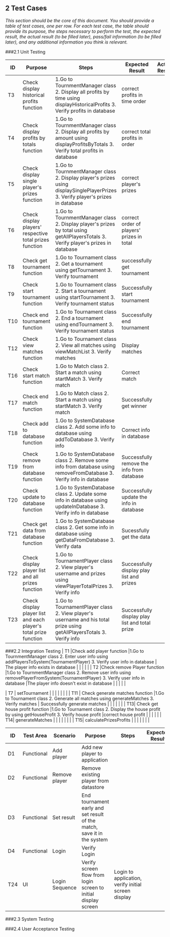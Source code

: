 ## 2 Test Cases

*This section should be the core of this document. You should provide a table of test cases, one per row. For each test case, the table should provide its purpose, the steps necessary to perform the test, the expected result, the actual result (to be filled later), pass/fail information (to be filled later), and any additional information you think is relevant.*

###2.1 Unit Testing

| ID  |  Purpose | Steps |Expected Result| Actual Result|Pass/Fail |Additional Information|
|---|---|---|---|---|---|---|
| T3  | Check display historical profits function | 1.Go to TournmentManager class 2. Display all profits by time using displayHistoricalProfits 3. Verify profits in database | correct profits in time order | | | |
| T4  | Check display profits by totals function  | 1.Go to TournmentManager class 2. Display all profits by amount using displayProfitsByTotals 3. Verify total profits in database | correct total profits in order  | | | |
| T5 | Check display single player's prizes function | 1.Go to TournmentManager class 2. Display player's prizes using displaySinglePlayerPrizes 3. Verify player's prizes in database | correct player's prizes  | | | |
| T6  | Check display players' respective total prizes function   | 1.Go to TournmentManager class 2. Display player's prizes by total using getAllPlayersTotals 3. Verify player's prizes in database  | correct order of players' prizes in total  | | | |
| T8  | Check get tournament function  | 1.Go to Tournament class 2. Get a tournament using getTournament 3. Verify tournament | successfully get tournament | | | |
| T9  | Check start tournament function | 1.Go to Tournament class 2. Start a tournament using startTournament 3. Verify tournament status | Successfully start tournament | | | |
| T10  | Check end tournament function | 1.Go to Tournament class 2. End a tournament using endTournament 3. Verify tournament status  |  Successfully end tournament    | | | |
| T12| Check view matches function  | 1.Go to Tournament class 2. View all matches using viewMatchList  3. Verify matches  |  Display matches| | | |
| T16| Check start match function  | 1.Go to Match class 2. Start a match using startMatch   3. Verify match  | Correct match  | | | |
| T17| Check end match function | 1.Go to Match class 2. Start a match using startMatch   3. Verify match  | Successfully get winner  | |  | |
| T18| Check add to database function | 1.Go to SystemDatabase class 2. Add some info to database using addToDatabase   3. Verify info  | Correct info in database   | | | |
| T19| Check remove from database function  | 1.Go to SystemDatabase class 2. Remove some info from database using removeFromDatabase 3. Verify info in database | Successfully remove the info from database | | | |
| T20| Check update to database function | 1.Go to SystemDatabase class 2. Update some info in database using updateInDatabase 3. Verify info in database | Successfully update the info in database  | | | |
| T21| Check get data from database function  | 1.Go to SystemDatabase class 2. Get some info in database using getDataFromDatabase 3. Verify data  | Sucessfully get the data | | | |
| T22| Check display player list and all prizes function   | 1.Go to TournamentPlayer class 2. View player's username and prizes using viewPlayerTotalPrizes 3. Verify info  | Successfully display play list and prizes | | | |
| T23| Check display player list and each player's total prize function   | 1.Go to TournamentPlayer class 2. View player's username and his total prize using getAllPlayersTotals 3. Verify info | Successfully display play list and total prize  | | | |



###2.2 Integration Testing
| T1 |Check add player function |1.Go to TournmentManager class 2. Enter user info using addPlayersToSystem(TournamentPlayer)  3. Verify user info in database | The player info exists in database | | | | |
| T2  |Check remove Player function |1.Go to TournmentManager class 2. Remove user info using removePlayerFromSystem(TournamentPlayer)  3. Verify user info in database |The player info doesn't exist in database | | | | |

| T7  | setTournament  |  |  | | | | |
| T11  | Check generate matches function |1.Go to Tournament class 2. Generate all matches using generateMatches  3. Verify matches | Successfully generate matches |  | | | | |
| T13| Check get house profit function  |1.Go to Tournament class 2. Display the house profit by using getHouseProfit 3. Verify house profit   |correct house profit  | | | | |
| T14|  generateMatches  |  |  | | | | |
| T15| calculatePrizesProfits  |  |  | | | | |

| ID  | Test Area | Scenario | Purpose | Steps |Expected Result| Actual Result|Pass/Fail |Additional Information|
|---|---|---|---|---|---|---|---|---|
| D1 | Functional | Add player | Add new player to application  |   | | | | |
| D2 | Functional | Remove player | Remove existing player from datastore |    | | | | |
| D3 | Functional | Set result | End tournament early and set result of the match, save it in the system  |   | | | | |
| D4 | Functional | Login | Verify Login |  | | | | |
| T24  | UI  | Login Sequence  |  Verify screen flow from login screen to initial display screen | Login     to application, verify initial screen display | | | | |

###2.3 System Testing

###2.4 User Acceptance Testing

